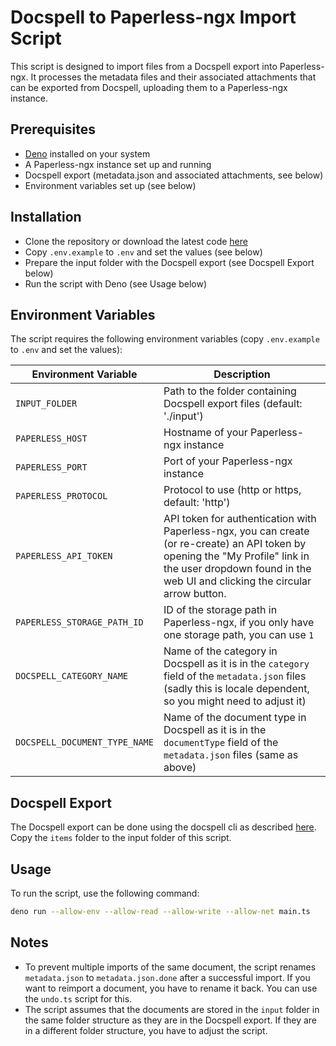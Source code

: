 # Docspell to Paperless-ngx Import Script

This script is designed to import files from a Docspell export into Paperless-ngx. It processes the metadata files and their associated attachments that can be exported from Docspell, uploading them to a Paperless-ngx instance.

## Prerequisites

- [Deno](https://deno.land/) installed on your system
- A Paperless-ngx instance set up and running
- Docspell export (metadata.json and associated attachments, see below)
- Environment variables set up (see below)

## Installation

 - Clone the repository or download the latest code [here](https://github.com/bejonwe/docspell2paperless/archive/refs/heads/main.zip)
 - Copy `.env.example` to `.env` and set the values (see below)
 - Prepare the input folder with the Docspell export (see Docspell Export below)
 - Run the script with Deno (see Usage below)

## Environment Variables

The script requires the following environment variables (copy `.env.example` to `.env` and set the values):

| Environment Variable | Description |
|----------------------|-------------|
| `INPUT_FOLDER` | Path to the folder containing Docspell export files (default: './input') |
| `PAPERLESS_HOST` | Hostname of your Paperless-ngx instance |
| `PAPERLESS_PORT` | Port of your Paperless-ngx instance |
| `PAPERLESS_PROTOCOL` | Protocol to use (http or https, default: 'http') |
| `PAPERLESS_API_TOKEN` | API token for authentication with Paperless-ngx, you can create (or re-create) an API token by opening the "My Profile" link in the user dropdown found in the web UI and clicking the circular arrow button. |
| `PAPERLESS_STORAGE_PATH_ID` | ID of the storage path in Paperless-ngx, if you only have one storage path, you can use `1` |
| `DOCSPELL_CATEGORY_NAME` | Name of the category in Docspell as it is in the `category` field of the `metadata.json` files (sadly this is locale dependent, so you might need to adjust it) |
| `DOCSPELL_DOCUMENT_TYPE_NAME` | Name of the document type in Docspell as it is in the `documentType` field of the `metadata.json` files (same as above) |

## Docspell Export

The Docspell export can be done using the docspell cli as described [here](https://docspell.org/docs/tools/cli/#export-data). Copy the `items` folder to the input folder of this script.

## Usage

To run the script, use the following command:

```bash
deno run --allow-env --allow-read --allow-write --allow-net main.ts
```

## Notes

 - To prevent multiple imports of the same document, the script renames `metadata.json` to `metadata.json.done` after a successful import. If you want to reimport a document, you have to rename it back. You can use the `undo.ts` script for this.
 - The script assumes that the documents are stored in the `input` folder in the same folder structure as they are in the Docspell export. If they are in a different folder structure, you have to adjust the script.

